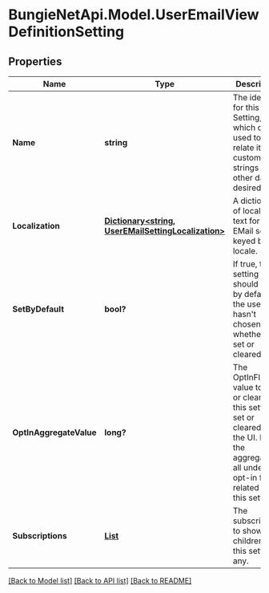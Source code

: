 # BungieNetApi.Model.UserEmailViewDefinitionSetting
## Properties

Name | Type | Description | Notes
------------ | ------------- | ------------- | -------------
**Name** | **string** | The identifier for this UI Setting, which can be used to relate it to custom strings or other data as desired. | [optional] 
**Localization** | [**Dictionary<string, UserEMailSettingLocalization>**](UserEMailSettingLocalization.md) | A dictionary of localized text for the EMail setting, keyed by the locale. | [optional] 
**SetByDefault** | **bool?** | If true, this setting should be set by default if the user hasn&#39;t chosen whether it&#39;s set or cleared yet. | [optional] 
**OptInAggregateValue** | **long?** | The OptInFlags value to set or clear if this setting is set or cleared in the UI. It is the aggregate of all underlying opt-in flags related to this setting. | [optional] 
**Subscriptions** | [**List<UserEmailSubscriptionDefinition>**](UserEmailSubscriptionDefinition.md) | The subscriptions to show as children of this setting, if any. | [optional] 

[[Back to Model list]](../README.md#documentation-for-models) [[Back to API list]](../README.md#documentation-for-api-endpoints) [[Back to README]](../README.md)


